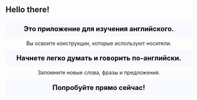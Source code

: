## Hello there!
<div class="main">
Это приложение для изучения английского.
</div>
<div class="sub">
Вы освоите конструкции, которые используют носители.
</div>
<div class="main">
Начнете легко думать и говорить по-английски.
</div>
<div class="sub">
Запомните новые слова, фразы и предложения.
</div>
<div class="main">
Попробуйте прямо сейчас! 
</div>




<style>
.main {
    text-align: center;
    color: black;
    font-weight:700;
    font-size: 130%;
    background: ghostwhite;
    padding: 2%;
}
.sub {
    text-align: center;
    padding: 2%;
}
</style>

